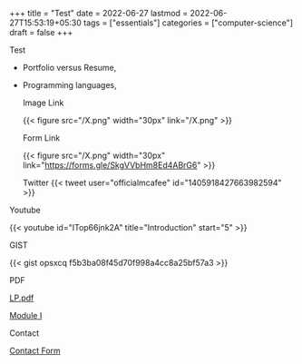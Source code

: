 +++
title = "Test"
date = 2022-06-27
lastmod = 2022-06-27T15:53:19+05:30
tags = ["essentials"]
categories = ["computer-science"]
draft = false
+++

Test

-   Portfolio versus Resume,
-   Programming languages,

    Image Link

    {{< figure src="/X.png" width="30px" link="/X.png" >}}

    Form Link

    {{< figure src="/X.png" width="30px" link="https://forms.gle/SkgVVbHm8Ed4ABrG6" >}}

    Twitter
    {{< tweet user="officialmcafee" id="1405918427663982594" >}}

Youtube

{{< youtube id="ITop66jnk2A" title="Introduction" start="5" >}}

GIST

{{< gist opsxcq f5b3ba08f45d70f998a4cc8a25bf57a3 >}}

PDF

[LP.pdf](/ox-hugo/lp.pdf)

[Module I](https://drive.google.com/file/d/1nKvpYAu5RCVjLDJGkaVsEPea7AnxrfR4/view?usp=sharing)

Contact

[Contact Form](https://forms.gle/gZyYkqsuQUHRKfXF9)